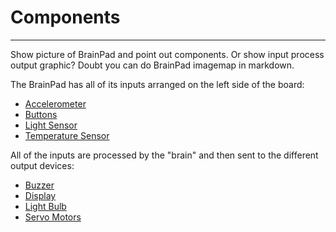 # Components
---
Show picture of BrainPad and point out components. Or show input process output graphic? Doubt you can do BrainPad imagemap in markdown.

The BrainPad has all of its inputs arranged on the left side of the board:
* [Accelerometer](accelerometer.md)
* [Buttons](buttons.md)
* [Light Sensor](light-sensor.md)
* [Temperature Sensor](temperature-sensor.md)

All of the inputs are processed by the "brain" and then sent to the different output devices:
* [Buzzer](buzzer.md)
* [Display](display.md)
* [Light Bulb](light-bulb.md)
* [Servo Motors](servo-motors.md)